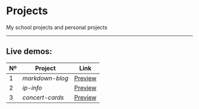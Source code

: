 # Projects
My school projects and personal projects

---

## Live demos:

| Nº | Project | Link |
| - | - |:---:|
| 1 | *markdown-blog* | [Preview]( "vercel.com") |
| 2 | *ip-info* | [Preview](https://bright-gnome-28968b.netlify.app/ "netlify.com") |
| 3 | *concert-cards* | [Preview](https://concert-cards.vercel.app "vercel.com") |
